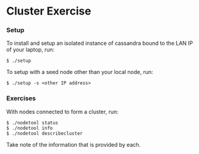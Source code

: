 # Cluster Exercise

### Setup
To install and setup an isolated instance of cassandra bound to the LAN IP of
your laptop, run:
```
$ ./setup
```
To setup with a seed node other than your local node, run:
```
$ ./setup -s <other IP address>
```
### Exercises
With nodes connected to form a cluster, run:
```
$ ./nodetool status
$ ./nodetool info
$ ./nodetool describecluster
```
Take note of the information that is provided by each.
